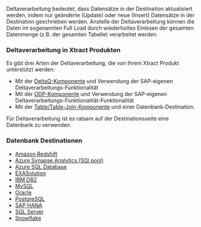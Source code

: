 Deltaverarbeitung bedeutet, dass Datensätze in der Destination aktualisiert werden, indem nur geänderte (Update) oder neue (Insert) Datensätze in der Destination geschrieben werden. 
Anstelle der Deltaverarbeitung können die Daten im sogenannten Full Load durch wiederholtes Einlesen der gesamten Datenmenge (z.B. der gesamten Tabelle) verarbeitet werden.


### Deltaverarbeitung in Xtract Produkten
Es gibt drei Arten der Deltaverarbeitung, die von Ihrem Xtract Produkt unterstützt werden:
- Mit der [DeltaQ-Komponente](../datasource-deltaq/eine-deltaq-quelle-definieren) und Verwendung der SAP-eigenen Deltaverarbeitungs-Funktionalität 
- Mit der [ODP-Komponente](../odp/odp-functions-ov#update-mode) und Verwendung der SAP-eigenen Deltaverarbeitungs-Funktionalität-Funktionalität
- Mit der [Table/Table-Join-Komponente](../table) und einer Datenbank-Destination.

Für Deltaverarbeitung ist es ratsam auf der Destinationsseite eine Datenbank zu verwenden.


### Datenbank Destinationen
- [Amazon Redshift](../xu-destinationen/redshift/daten-mergen) 
- [Azure Synapse Analytics (SQl pool)](../xu-destinationen/azure_dwh/daten-mergen) 
- [Azure SQL Database](../xu-destinationen/microsoft-sql-server/daten-mergen) 
- [EXASolution](../xu-destinationen/exasol/daten-mergen) 
- [IBM DB2](../xu-destinationen/ibm-db2/daten-mergen) 
- [MySQL](../xu-destinationen/mysql/daten-mergen) 
- [Oracle](../xu-destinationen/oracle/daten-mergen) 
- [PostgreSQL](../xu-destinationen/postgreSQL/daten-mergen)
- [SAP HANA](../xu-destinationen/hana/daten-mergen) 
- [SQL Server](../xu-destinationen/microsoft-sql-server/daten-mergen) 
- [Snowflake](../xu-destinationen/snowflake/daten-mergen)




